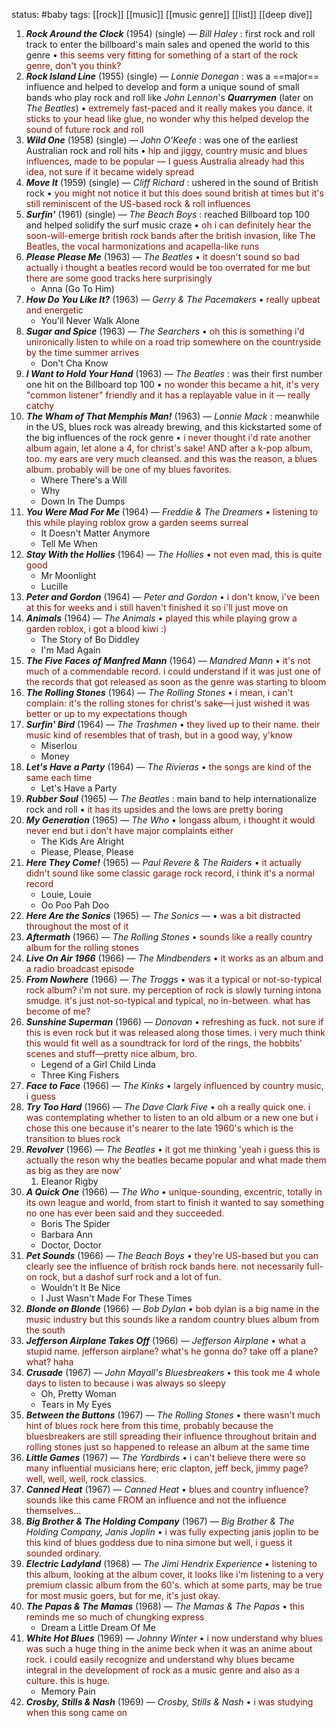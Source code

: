 
status: #baby 
tags: [[rock]] [[music]] [[music genre]] [[list]] [[deep dive]] 

1. ***Rock Around the Clock*** (1954) (single) — *Bill Haley* : first rock and roll track to enter the billboard's main sales and opened the world to this genre • <span style="color:#831100">this seems very fitting for something of a start of the rock genre, don't you think?</span>
2. ***Rock Island Line*** (1955) (single) — *Lonnie Donegan* : was a ==major== influence and helped to develop and form a unique sound of small bands who play rock and roll like *John Lennon*'s ***Quarrymen*** (later on *The Beatles*) • <span style="color:#831100">extremely fast-paced and it really makes you dance. it sticks to your head like glue, no wonder why this helped develop the sound of future rock and roll</span>
3. ***Wild One*** (1958) (single) — *John O'Keefe* : was one of the earliest Australian rock and roll hits • <span style="color:#831100">hip and jiggy, country music and blues influences, made to be popular — I guess Australia already had this idea, not sure if it became widely spread</span> 
4. ***Move It*** (1959) (single) — *Cliff Richard* : ushered in the sound of British rock • <span style="color:#831100">you might not notice it but this does sound british at times but it's still reminiscent of the US-based rock & roll influences</span>
5. ***Surfin'*** (1961) (single) — *The Beach Boys* : reached Billboard top 100 and helped solidify the surf music craze • <span style="color:#831100">oh i can definitely hear the soon-will-emerge british rock bands after the british invasion, like The Beatles, the vocal harmonizations and acapella-like runs</span>
6. ***Please Please Me*** (1963) — *The Beatles* • <span style="color:#831100">it doesn't sound so bad actually i thought a beatles record would be too overrated for me but there are some good tracks here surprisingly</span> 
	- Anna (Go To Him)
7. ***How Do You Like It?*** (1963) *— Gerry & The Pacemakers* • <span style="color:#831100">really upbeat and energetic</span>
	- You'll Never Walk Alone
8. ***Sugar and Spice*** (1963) — *The Searchers* • <span style="color:#831100">oh this is something i'd unironically listen to while on a road trip somewhere on the countryside by the time summer arrives</span> 
	- Don't Cha Know
9. ***I Want to Hold Your Hand*** (1963) — *The Beatles* : was their first number one hit on the Billboard top 100 • <span style="color:#831100">no wonder this became a hit, it's very "common listener" friendly and it has a replayable value in it — really catchy</span>
10. ***The Wham of That Memphis Man!*** (1963) — *Lonnie Mack* : meanwhile in the US, blues rock was already brewing, and this kickstarted some of the big influences of the rock genre • <span style="color:#831100">i never thought i'd rate another album again, let alone a 4, for christ's sake! AND after a k-pop album, too. my ears are very much cleansed. and this was the reason, a blues album. probably will be one of my blues favorites.</span>
	- Where There's a Will
	- Why
	- Down In The Dumps
11. ***You Were Mad For Me*** (1964) — *Freddie & The Dreamers* • <span style="color:#831100">listening to this while playing roblox grow a garden seems surreal</span> 
	- It Doesn't Matter Anymore
	- Tell Me When
12. ***Stay With the Hollies*** (1964) — *The Hollies* • <span style="color:#831100">not even mad, this is quite good</span>
	- Mr Moonlight
	- Lucille
13. ***Peter and Gordon*** (1964) — *Peter and Gordon* • <span style="color:#831100">i don't know, i've been at this for weeks and i still haven't finished it so i'll just move on</span>
14. ***Animals*** (1964) — *The Animals* • <span style="color:#831100">played this while playing grow a garden roblox, i got a blood kiwi :)</span> 
	- The Story of Bo Diddley
	- I'm Mad Again
15. ***The Five Faces of Manfred Mann*** (1964) — *Mandred Mann* • <span style="color:#831100">it's not much of a commendable record. i could understand if it was just one of the records that got released as soon as the genre was starting to bloom</span>
16. ***The Rolling Stones*** (1964) — *The Rolling Stones* • <span style="color:#831100">i mean, i can't complain: it's the rolling stones for christ's sake—i just wished it was better or up to my expectations though</span>
17. ***Surfin' Bird*** (1964) — *The Trashmen* • <span style="color:#831100">they lived up to their name. their music kind of resembles that of trash, but in a good way, y'know</span>
	- Miserlou
	- Money
18. ***Let's Have a Party*** (1964) — *The Rivieras* • <span style="color:#831100">the songs are kind of the same each time</span>
	- Let's Have a Party
19. ***Rubber Soul*** (1965) — *The Beatles* : main band to help internationalize rock and roll • <span style="color:#831100">it has its upsides and the lows are pretty boring</span>
20. ***My Generation*** (1965) — *The Who* • <span style="color:#831100">longass album, i thought it would never end but i don't have major complaints either</span>
	- The Kids Are Alright
	- Please, Please, Please
21. ***Here They Come!*** (1965) — *Paul Revere & The Raiders* • <span style="color:#831100">it actually didn't sound like some classic garage rock record, i think it's a normal record</span> 
	- Louie, Louie
	- Oo Poo Pah Doo
22. ***Here Are the Sonics*** (1965) — *The Sonics* — • <span style="color:#831100">was a bit distracted throughout the most of it</span> 
23. ***Aftermath*** (1966) — *The Rolling Stones* • <span style="color:#831100">sounds like a really country album for the rolling stones</span>
24. ***Live On Air 1966*** (1966) — *The Mindbenders* • <span style="color:#831100">it works as an album and a radio broadcast episode</span>
25. ***From Nowhere*** (1966) — *The Troggs* • <span style="color:#831100">was it a typical or not-so-typical rock album? i'm not sure. my perception of rock is slowly turning intona smudge. it's just not-so-typical and typical, no in-between. what has become of me?</span>
26. ***Sunshine Superman*** (1966) — *Donovan* • <span style="color:#831100">refreshing as fuck. not sure if this is even rock but it was released along those times. i very much think this would fit well as a soundtrack for lord of the rings, the hobbits' scenes and stuff—pretty nice album, bro.</span>
	- Legend of a Girl Child Linda 
	- Three King Fishers
27. ***Face to Face*** (1966) — *The Kinks* • <span style="color:#831100">largely influenced by country music, i guess</span>
28. ***Try Too Hard*** (1966) — *The Dave Clark Five* • <span style="color:#831100">oh a really quick one. i was contemplating whether to listen to an old album or a new one but i chose this one because it's nearer to the late 1960's which is the transition to blues rock</span>
29. ***Revolver*** (1966) — *The Beatles* • <span style="color:#831100">it got me thinking 'yeah i guess this is actually the reson why the beatles became popular and what made them as big as they are now'</span>
	1. Eleanor Rigby
30. ***A Quick One*** (1966) — *The Who* • <span style="color:#831100">unique-sounding, excentric, totally in its own league and world, from start to finish it wanted to say something no one has ever been said and they succeeded.</span>
	- Boris The Spider
	- Barbara Ann
	- Doctor, Doctor
31. ***Pet Sounds*** (1966) — *The Beach Boys* • <span style="color:#831100">they're US-based but you can clearly see the influence of british rock bands here. not necessarily full-on rock, but a dashof surf rock and a lot of fun.</span>
	- Wouldn't It Be Nice
	- I Just Wasn't Made For These Times
32. ***Blonde on Blonde*** (1966) — *Bob Dylan* • <span style="color:#831100">bob dylan is a big name in the music industry but this sounds like a random country blues album from the south</span>
33. ***Jefferson Airplane Takes Off*** (1966) — *Jefferson Airplane* • <span style="color:#831100">what a stupid name. jefferson airplane? what's he gonna do? take off a plane? what? haha</span>
34. ***Crusade*** (1967) — *John Mayall's Bluesbreakers* • <span style="color:#831100">this took me 4 whole days to listen to because i was always so sleepy</span>
	- Oh, Pretty Woman
	- Tears in My Eyes
35. ***Between the Buttons*** (1967) — *The Rolling Stones* • <span style="color:#831100">there wasn't much hint of blues rock here from this time, probably because the bluesbreakers are still spreading their influence throughout britain and rolling stones just so happened to release an album at the same time</span>
36. ***Little Games*** (1967) — *The Yardbirds* • <span style="color:#831100">i can't believe there were so many influential musicians here; eric clapton, jeff beck, jimmy page? well, well, well, rock classics. </span>
37. ***Canned Heat*** (1967) — *Canned Heat* • <span style="color:#831100">blues and country influence? sounds like this came FROM an influence and not the influence themselves...</span>
38. ***Big Brother & The Holding Company*** (1967) — *Big Brother & The Holding Company, Janis Joplin* • <span style="color:#831100">i was fully expecting janis joplin to be this kind of blues goddess due to nina simone but well, i guess it sounded ordinary.</span>
39. ***Electric Ladyland*** (1968) — *The Jimi Hendrix Experience* • <span style="color:#831100">listening to this album, looking at the album cover, it looks like i'm listening to a very premium classic album from the 60's. which at some parts, may be true for most music goers, but for me, it's just okay.</span>
40. ***The Papas & The Mamas*** (1968) — *The Mamas & The Papas* • <span style="color:#831100">this reminds me so much of chungking express</span>
	- Dream a Little Dream Of Me
41. ***White Hot Blues*** (1969) — *Johnny Winter* • <span style="color:#831100">i now understand why blues was such a huge thing in the anime beck when it was an anime about rock. i could easily recognize and understand why blues became integral in the development of rock as a music genre and also as a culture. this is huge.</span>
	- Memory Pain
42. ***Crosby, Stills & Nash*** (1969) — *Crosby, Stills & Nash* • <span style="color:#831100">i was studying when this song came on</span>